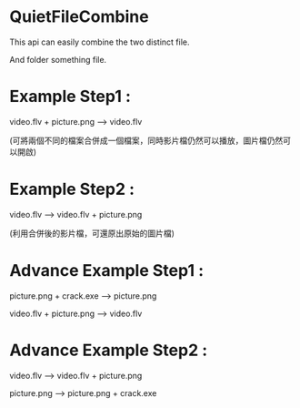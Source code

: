 # QuietFileCombine
This api can easily combine the two distinct file.

And folder something file.

# Example Step1 :
video.flv + picture.png --> video.flv

(可將兩個不同的檔案合併成一個檔案，同時影片檔仍然可以播放，圖片檔仍然可以開啟)

# Example Step2 :
video.flv --> video.flv + picture.png

(利用合併後的影片檔，可還原出原始的圖片檔)

# Advance Example Step1 :
picture.png + crack.exe --> picture.png

video.flv + picture.png --> video.flv

# Advance Example Step2 :
video.flv --> video.flv + picture.png

picture.png --> picture.png + crack.exe
